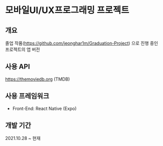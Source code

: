 # 모바일UI/UX프로그래밍 프로젝트
## 개요
졸업 작품(https://github.com/jeonghar1m/Graduation-Project) 으로 진행 중인 프로젝트의 앱 버전

## 사용 API
https://themoviedb.org (TMDB)

## 사용 프레임워크
* Front-End: React Native (Expo)

## 개발 기간
2021.10.28 ~ 현재
